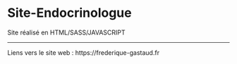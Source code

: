 # Site-Endocrinologue
Site réalisé en HTML/SASS/JAVASCRIPT
<hr>
Liens vers le site web : https://frederique-gastaud.fr
